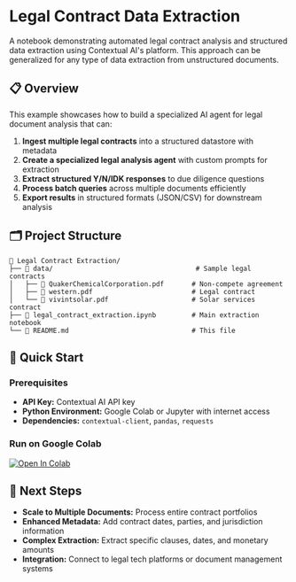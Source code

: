 # Legal Contract Data Extraction

A notebook demonstrating automated legal contract analysis and structured data extraction using Contextual AI's platform. This approach can be generalized for any type of data extraction from unstructured documents.

## 📋 Overview

This example showcases how to build a specialized AI agent for legal document analysis that can:
1. **Ingest multiple legal contracts** into a structured datastore with metadata
2. **Create a specialized legal analysis agent** with custom prompts for extraction
3. **Extract structured Y/N/IDK responses** to due diligence questions
4. **Process batch queries** across multiple documents efficiently
5. **Export results** in structured formats (JSON/CSV) for downstream analysis

## 🗂️ Project Structure

```
📁 Legal Contract Extraction/
├── 📁 data/                                    # Sample legal contracts
│   ├── 📄 QuakerChemicalCorporation.pdf       # Non-compete agreement
│   ├── 📄 western.pdf                         # Legal contract
│   └── 📄 vivintsolar.pdf                     # Solar services contract
├── 📓 legal_contract_extraction.ipynb         # Main extraction notebook
└── 📄 README.md                               # This file
```

## 🚀 Quick Start

### Prerequisites
- **API Key:** Contextual AI API key 
- **Python Environment:** Google Colab or Jupyter with internet access
- **Dependencies:** `contextual-client`, `pandas`, `requests`

### Run on Google Colab
[![Open In Colab](https://colab.research.google.com/assets/colab-badge.svg)](https://colab.research.google.com/github/ContextualAI/examples/blob/main/12-legal-contract-extraction/legal_contract_extraction.ipynb)

## 🤝 Next Steps
- **Scale to Multiple Documents:** Process entire contract portfolios
- **Enhanced Metadata:** Add contract dates, parties, and jurisdiction information
- **Complex Extraction:** Extract specific clauses, dates, and monetary amounts
- **Integration:** Connect to legal tech platforms or document management systems